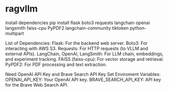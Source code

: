 # ragvllm
install dependencies
pip install flask boto3 requests langchain openai langsmith faiss-cpu PyPDF2 langchain-community tiktoken python-multipart

List of Dependencies:
Flask: For the backend web server.
Boto3: For interacting with AWS S3.
Requests: For HTTP requests (to VLLM and external APIs).
LangChain, OpenAI, LangSmith: For LLM chain, embeddings, and experiment tracking.
FAISS (faiss-cpu): For vector storage and retrieval.
PyPDF2: For PDF processing and text extraction.

Need OpenAI API Key and Brave Search API Key
Set Enviroment Variables:
OPENAI_API_KEY: Your OpenAI API key.
BRAVE_SEARCH_API_KEY: API key for the Brave Web Search API.
